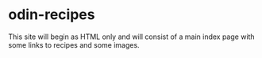 # odin-recipes

This site will begin as HTML only and will consist of a main index page with some links to recipes and some images.
